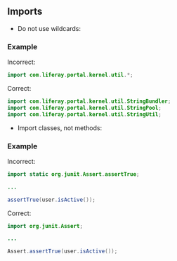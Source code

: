 ## Imports

- Do not use wildcards:

### Example

Incorrect:

```java
import com.liferay.portal.kernel.util.*;
```

Correct:

```java
import com.liferay.portal.kernel.util.StringBundler;
import com.liferay.portal.kernel.util.StringPool;
import com.liferay.portal.kernel.util.StringUtil;
```

- Import classes, not methods:

### Example

Incorrect:

```java
import static org.junit.Assert.assertTrue;

...

assertTrue(user.isActive());
```

Correct:

```java
import org.junit.Assert;

...

Assert.assertTrue(user.isActive());
```